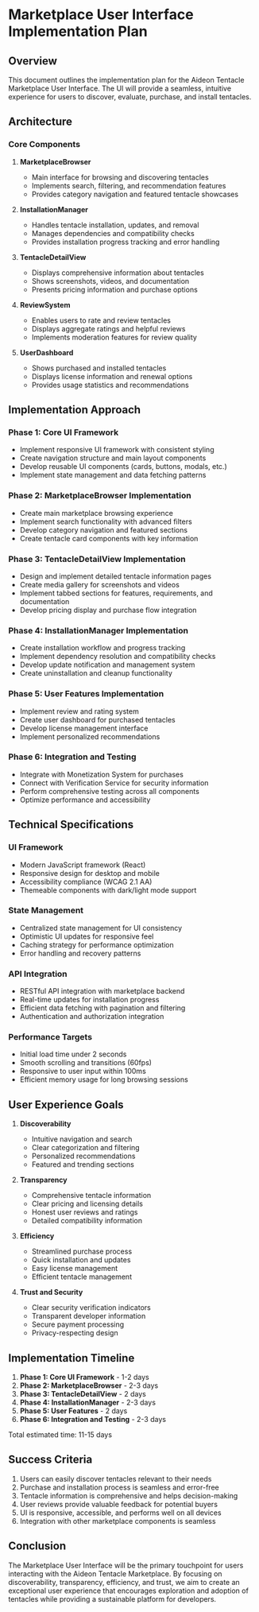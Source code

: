 # Marketplace User Interface Implementation Plan

## Overview
This document outlines the implementation plan for the Aideon Tentacle Marketplace User Interface. The UI will provide a seamless, intuitive experience for users to discover, evaluate, purchase, and install tentacles.

## Architecture

### Core Components

1. **MarketplaceBrowser**
   - Main interface for browsing and discovering tentacles
   - Implements search, filtering, and recommendation features
   - Provides category navigation and featured tentacle showcases

2. **InstallationManager**
   - Handles tentacle installation, updates, and removal
   - Manages dependencies and compatibility checks
   - Provides installation progress tracking and error handling

3. **TentacleDetailView**
   - Displays comprehensive information about tentacles
   - Shows screenshots, videos, and documentation
   - Presents pricing information and purchase options

4. **ReviewSystem**
   - Enables users to rate and review tentacles
   - Displays aggregate ratings and helpful reviews
   - Implements moderation features for review quality

5. **UserDashboard**
   - Shows purchased and installed tentacles
   - Displays license information and renewal options
   - Provides usage statistics and recommendations

## Implementation Approach

### Phase 1: Core UI Framework
- Implement responsive UI framework with consistent styling
- Create navigation structure and main layout components
- Develop reusable UI components (cards, buttons, modals, etc.)
- Implement state management and data fetching patterns

### Phase 2: MarketplaceBrowser Implementation
- Create main marketplace browsing experience
- Implement search functionality with advanced filters
- Develop category navigation and featured sections
- Create tentacle card components with key information

### Phase 3: TentacleDetailView Implementation
- Design and implement detailed tentacle information pages
- Create media gallery for screenshots and videos
- Implement tabbed sections for features, requirements, and documentation
- Develop pricing display and purchase flow integration

### Phase 4: InstallationManager Implementation
- Create installation workflow and progress tracking
- Implement dependency resolution and compatibility checks
- Develop update notification and management system
- Create uninstallation and cleanup functionality

### Phase 5: User Features Implementation
- Implement review and rating system
- Create user dashboard for purchased tentacles
- Develop license management interface
- Implement personalized recommendations

### Phase 6: Integration and Testing
- Integrate with Monetization System for purchases
- Connect with Verification Service for security information
- Perform comprehensive testing across all components
- Optimize performance and accessibility

## Technical Specifications

### UI Framework
- Modern JavaScript framework (React)
- Responsive design for desktop and mobile
- Accessibility compliance (WCAG 2.1 AA)
- Themeable components with dark/light mode support

### State Management
- Centralized state management for UI consistency
- Optimistic UI updates for responsive feel
- Caching strategy for performance optimization
- Error handling and recovery patterns

### API Integration
- RESTful API integration with marketplace backend
- Real-time updates for installation progress
- Efficient data fetching with pagination and filtering
- Authentication and authorization integration

### Performance Targets
- Initial load time under 2 seconds
- Smooth scrolling and transitions (60fps)
- Responsive to user input within 100ms
- Efficient memory usage for long browsing sessions

## User Experience Goals

1. **Discoverability**
   - Intuitive navigation and search
   - Clear categorization and filtering
   - Personalized recommendations
   - Featured and trending sections

2. **Transparency**
   - Comprehensive tentacle information
   - Clear pricing and licensing details
   - Honest user reviews and ratings
   - Detailed compatibility information

3. **Efficiency**
   - Streamlined purchase process
   - Quick installation and updates
   - Easy license management
   - Efficient tentacle management

4. **Trust and Security**
   - Clear security verification indicators
   - Transparent developer information
   - Secure payment processing
   - Privacy-respecting design

## Implementation Timeline

1. **Phase 1: Core UI Framework** - 1-2 days
2. **Phase 2: MarketplaceBrowser** - 2-3 days
3. **Phase 3: TentacleDetailView** - 2 days
4. **Phase 4: InstallationManager** - 2-3 days
5. **Phase 5: User Features** - 2 days
6. **Phase 6: Integration and Testing** - 2-3 days

Total estimated time: 11-15 days

## Success Criteria

1. Users can easily discover tentacles relevant to their needs
2. Purchase and installation process is seamless and error-free
3. Tentacle information is comprehensive and helps decision-making
4. User reviews provide valuable feedback for potential buyers
5. UI is responsive, accessible, and performs well on all devices
6. Integration with other marketplace components is seamless

## Conclusion

The Marketplace User Interface will be the primary touchpoint for users interacting with the Aideon Tentacle Marketplace. By focusing on discoverability, transparency, efficiency, and trust, we aim to create an exceptional user experience that encourages exploration and adoption of tentacles while providing a sustainable platform for developers.
